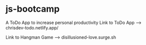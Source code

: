 # js-bootcamp
A ToDo App to increase personal productivity
Link to ToDo App --> chrisdev-todo.netlify.app/

Link to Hangman Game --> disillusioned-love.surge.sh

